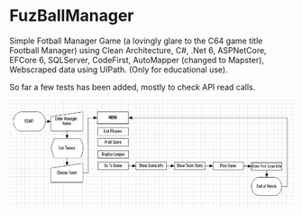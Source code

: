 # FuzBallManager
Simple Fotball Manager Game (a lovingly glare to the C64 game title Football Manager) using Clean Architecture, C#, .Net 6, ASPNetCore, EFCore 6, SQLServer, CodeFirst, AutoMapper (changed to Mapster), Webscraped data using UIPath. (Only for educational use).

So far a few tests has been added, mostly to check API read calls.


![Simple Game Flow Chart](/fbm_chart.jpg?raw=true "simple Game Flow Chart")
